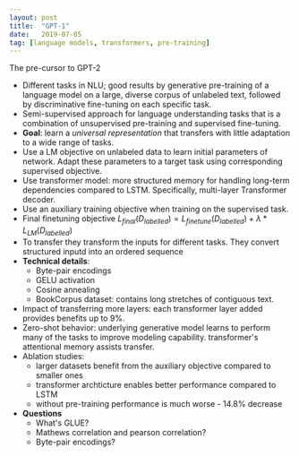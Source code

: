 ```yaml
---
layout: post
title:  "GPT-1"
date:   2019-07-05
tag: [language models, transformers, pre-training]
---
```


The pre-cursor to GPT-2

- Different tasks in NLU; good results by generative pre-training of a language model on a large, diverse corpus of unlabeled text, followed by discriminative fine-tuning on each specific task. 
- Semi-supervised approach for language understanding tasks that is a combination of unsupervised pre-training and supervised fine-tuning. 
- **Goal**: learn a *universal representation* that transfers with little adaptation to a wide range of tasks. 
- Use a LM objective on unlabeled data to learn initial parameters of network. Adapt these parameters to a target task using corresponding supervised objective.
- Use transformer model: more structured memory for handling long-term dependencies compared to LSTM. Specifically, multi-layer Transformer decoder.
- Use an auxiliary training objective when training on the supervised task. 
- Final finetuning objective $L_{final}(D_{labelled}) = L_{finetune}(D_{labelled}) + \lambda * L_{LM}(D_{labelled})$
- To transfer they transform the inputs for different tasks. They convert structured inputd into an ordered sequence
- **Technical details**:
  - Byte-pair encodings
  - GELU activation
  - Cosine annealing
  - BookCorpus dataset: contains long stretches of contiguous text. 
- Impact of transferring more layers: each transformer layer added provides benefits up to 9%. 
- Zero-shot behavior: underlying generative model learns to perform many of the tasks to improve modeling capability. transformer's attentional memory assists transfer. 
- Ablation studies:
  - larger datasets benefit from the auxiliary objective compared to smaller ones
  - transformer archticture enables better performance compared to LSTM
  - without pre-training performance is much worse - 14.8% decrease
- **Questions**
  - What's GLUE?
  - Mathews correlation and pearson correlation?
  - Byte-pair encodings?